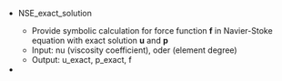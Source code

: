 - NSE_exact_solution
    - Provide symbolic calculation for force function **f** in Navier-Stoke equation with exact solution **u** and **p**
    - Input: nu (viscosity coefficient), oder (element degree)
    - Output: u_exact, p_exact, f

- 
